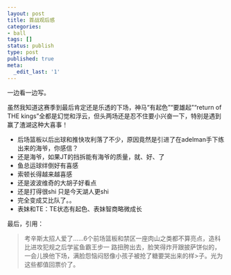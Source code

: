 ```yaml
---
layout: post
title: 首战观后感
categories:
- ball
tags: []
status: publish
type: post
published: true
meta:
  _edit_last: '1'
---
```

一边看一边写。

虽然我知道这赛季到最后肯定还是乐透的下场，神马“有起色”“要雄起”“return of THE kings”全都是幻觉和浮云，但头两场还是忍不住要小兴奋一下，特别是遇到赢了渣湖这种大喜事！

<ul>
	<li>后场篮板以后出球和推快攻利落了不少，原因竟然是引进了在adelman手下练出来的海爷，你感信？</li>
	<li>还是海爷，如果JT的挡拆能有海爷的质量，就、好、了</li>
	<li>鱼总运球绊倒好有喜感</li>
	<li>索顿长得越来越喜感</li>
	<li>还是波波维奇的大胡子好看点</li>
	<li>还是打得很shi 只是今天湖人更shi</li>
	<li>完全变成艾比队了。。</li>
	<li>表妹和TE：TE状态有起色、表妹智商略微成长</li>
</ul>
最后，引用：

>考辛斯太招人爱了……6个前场篮板和禁区一座肉山之类都不算亮点，造科比进攻犯规之后学鲨鱼霸王步一
>路扭胯出去，脸笑得炸开跟披萨饼似的，一会儿换他下场，满脸怨恼闷怒像小孩子被抢了糖要哭出来的样>子。光为这些都值回票价了。

